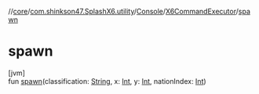 //[core](../../../../index.md)/[com.shinkson47.SplashX6.utility](../../index.md)/[Console](../index.md)/[X6CommandExecutor](index.md)/[spawn](spawn.md)

# spawn

[jvm]\
fun [spawn](spawn.md)(classification: [String](https://kotlinlang.org/api/latest/jvm/stdlib/kotlin/-string/index.html), x: [Int](https://kotlinlang.org/api/latest/jvm/stdlib/kotlin/-int/index.html), y: [Int](https://kotlinlang.org/api/latest/jvm/stdlib/kotlin/-int/index.html), nationIndex: [Int](https://kotlinlang.org/api/latest/jvm/stdlib/kotlin/-int/index.html))

